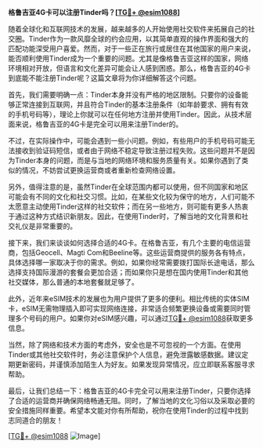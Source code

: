 **格鲁吉亚4G卡可以注册Tinder吗？[[TG💪+ @esim1088](https://t.me/s/esim1088)]**

随着全球化和互联网技术的发展，越来越多的人开始使用社交软件来拓展自己的社交圈。Tinder作为一款风靡全球的约会应用，以其简单直观的操作界面和强大的匹配功能深受用户喜爱。然而，对于一些正在旅行或居住在其他国家的用户来说，能否顺利使用Tinder成为一个重要的问题。尤其是像格鲁吉亚这样的国家，网络环境相对开放，但语言和文化差异可能会让人感到困惑。那么，格鲁吉亚的4G卡到底能不能注册Tinder呢？这篇文章将为你详细解答这个问题。

首先，我们需要明确一点：Tinder本身并没有严格的地区限制。只要你的设备能够正常连接到互联网，并且符合Tinder的基本注册条件（如年龄要求、拥有有效的手机号码等），理论上你就可以在任何地方注册并使用Tinder。因此，从技术层面来说，格鲁吉亚的4G卡是完全可以用来注册Tinder的。

不过，在实际操作中，可能会遇到一些小问题。例如，有些用户的手机号码可能无法接收到验证码短信，或者由于网络不稳定导致注册过程失败。这些问题并不是因为Tinder本身的问题，而是与当地的网络环境和服务质量有关。如果你遇到了类似的情况，不妨尝试更换运营商或者重新检查网络设置。

另外，值得注意的是，虽然Tinder在全球范围内都可以使用，但不同国家和地区可能会有不同的文化和社交习惯。比如，在某些文化较为保守的地方，人们可能不太愿意主动使用Tinder这样的社交软件；而在另一些地方，则可能有更多人热衷于通过这种方式结识新朋友。因此，在使用Tinder时，了解当地的文化背景和社交礼仪是非常重要的。

接下来，我们来谈谈如何选择合适的4G卡。在格鲁吉亚，有几个主要的电信运营商，包括Geocell、Magti Com和Beeline等。这些运营商提供的服务各有特点，具体选择哪一家取决于你的需求。例如，如果你经常需要拨打国际长途电话，那么选择支持国际漫游的套餐会更加合适；而如果你只是想在国内使用Tinder和其他社交媒体，那么普通的本地套餐就足够了。

此外，近年来eSIM技术的发展也为用户提供了更多的便利。相比传统的实体SIM卡，eSIM无需物理插入即可实现网络连接，非常适合频繁更换设备或需要同时管理多个号码的用户。如果你对eSIM感兴趣，可以通过[TG💪+ @esim1088](https://t.me/s/esim1088)获取更多信息。

当然，除了网络和技术方面的考虑外，安全也是不可忽视的一个方面。在使用Tinder或其他社交软件时，务必注意保护个人信息，避免泄露敏感数据。建议定期更新密码，并谨慎添加陌生人为好友。如果发现异常情况，应立即联系客服寻求帮助。

最后，让我们总结一下：格鲁吉亚的4G卡完全可以用来注册Tinder，只要你选择了合适的运营商并确保网络畅通无阻。同时，了解当地的文化习俗以及采取必要的安全措施同样重要。希望本文能对你有所帮助，祝你在使用Tinder的过程中找到志同道合的朋友！

[[TG💪+ @esim1088](https://t.me/s/esim1088) ![Image](https://i.postimg.cc/4NQfJmqS/Snipaste-2025-05-13-00-14-12.png)]